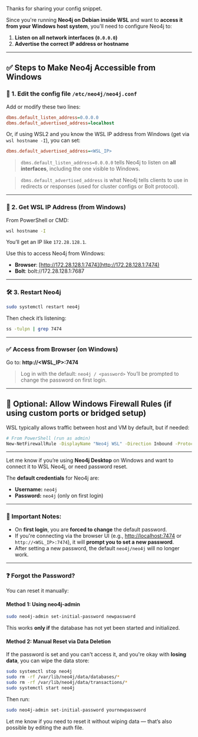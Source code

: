 Thanks for sharing your config snippet.

Since you're running **Neo4j on Debian inside WSL** and want to **access it from your Windows host system**, you'll need to configure Neo4j to:

1. **Listen on all network interfaces (`0.0.0.0`)**
2. **Advertise the correct IP address or hostname**

---

## ✅ Steps to Make Neo4j Accessible from Windows

### 🔧 1. Edit the config file `/etc/neo4j/neo4j.conf`

Add or modify these two lines:

```ini
dbms.default_listen_address=0.0.0.0
dbms.default_advertised_address=localhost
```

Or, if using WSL2 and you know the WSL IP address from Windows (get via `wsl hostname -I`), you can set:

```ini
dbms.default_advertised_address=<WSL_IP>
```

> `dbms.default_listen_address=0.0.0.0` tells Neo4j to listen on **all interfaces**, including the one visible to Windows.

> `dbms.default_advertised_address` is what Neo4j tells clients to use in redirects or responses (used for cluster configs or Bolt protocol).

---

### 📍 2. Get WSL IP Address (from Windows)

From PowerShell or CMD:

```bash
wsl hostname -I
```

You’ll get an IP like `172.28.128.1`.

Use this to access Neo4j from Windows:

* **Browser**: [http://172.28.128.1:7474](http://172.28.128.1:7474)
* **Bolt**: bolt://172.28.128.1:7687

---

### 🛠️ 3. Restart Neo4j

```bash
sudo systemctl restart neo4j
```

Then check it’s listening:

```bash
ss -tulpn | grep 7474
```

---

### ✅ Access from Browser (on Windows)

Go to:
**http\://\<WSL\_IP>:7474**

> Log in with the default: `neo4j / <password>`
> You’ll be prompted to change the password on first login.

---

## 🔐 Optional: Allow Windows Firewall Rules (if using custom ports or bridged setup)

WSL typically allows traffic between host and VM by default, but if needed:

```bash
# From PowerShell (run as admin)
New-NetFirewallRule -DisplayName "Neo4j WSL" -Direction Inbound -Protocol TCP -LocalPort 7474,7687 -Action Allow
```

---

Let me know if you’re using **Neo4j Desktop** on Windows and want to connect it to WSL Neo4j, or need password reset.


The **default credentials** for Neo4j are:

* **Username:** `neo4j`
* **Password:** `neo4j` (only on first login)

---

### 🔐 Important Notes:

* On **first login**, you are **forced to change** the default password.
* If you're connecting via the browser UI (e.g., [http://localhost:7474](http://localhost:7474) or `http://<WSL_IP>:7474`), it will **prompt you to set a new password**.
* After setting a new password, the default `neo4j/neo4j` will no longer work.

---

### ❓ Forgot the Password?

You can reset it manually:

#### **Method 1: Using neo4j-admin**

```bash
sudo neo4j-admin set-initial-password newpassword
```

This works **only if** the database has not yet been started and initialized.

#### **Method 2: Manual Reset via Data Deletion**

If the password is set and you can't access it, and you're okay with **losing data**, you can wipe the data store:

```bash
sudo systemctl stop neo4j
sudo rm -rf /var/lib/neo4j/data/databases/*
sudo rm -rf /var/lib/neo4j/data/transactions/*
sudo systemctl start neo4j
```

Then run:

```bash
sudo neo4j-admin set-initial-password yournewpassword
```

Let me know if you need to reset it without wiping data — that’s also possible by editing the auth file.
